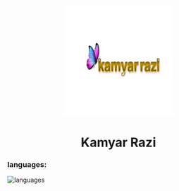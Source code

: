 <div align='center'>
  <img src='/android-chrome-512x512.png'alt='image' width='250px'/>
<h1> Kamyar Razi </h1> 
</div>
<h3>languages:</h3>
<img src='https://skillicons.dev/icons?i=js,html,css,php,bootstrap,jquery' alt="languages" />




